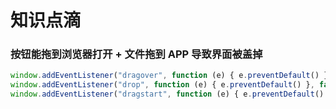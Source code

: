 # 知识点滴

### 按钮能拖到浏览器打开 + 文件拖到 APP 导致界面被盖掉

```js
window.addEventListener("dragover", function (e) { e.preventDefault() }, false)
window.addEventListener("drop", function (e) { e.preventDefault() }, false)
window.addEventListener("dragstart", function (e) { e.preventDefault() }, false)
```


